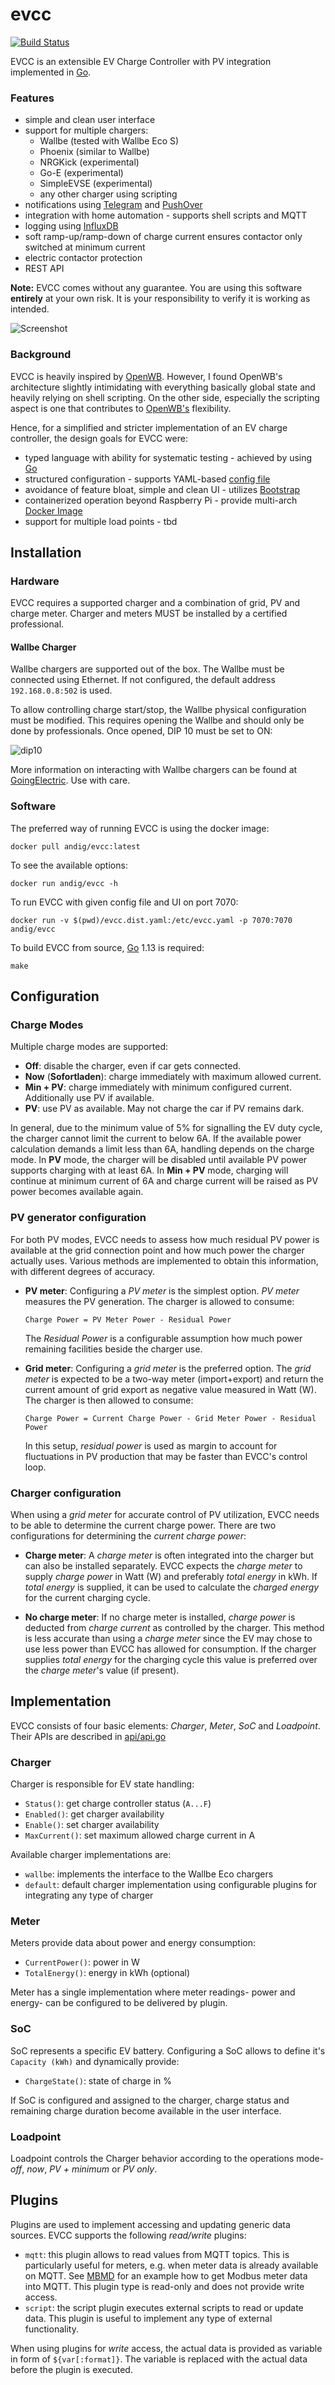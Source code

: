 # evcc

[![Build Status](https://travis-ci.org/andig/evcc.svg?branch=master)](https://travis-ci.org/andig/evcc)

EVCC is an extensible EV Charge Controller with PV integration implemented in [Go](2).

### Features

- simple and clean user interface
- support for multiple chargers:
  - Wallbe (tested with Wallbe Eco S)
  - Phoenix (similar to Wallbe)
  - NRGKick (experimental)
  - Go-E (experimental)
  - SimpleEVSE (experimental)
  - any other charger using scripting
- notifications using [Telegram](https://telegram.org) and [PushOver](https://pushover.net)
- integration with home automation - supports shell scripts and MQTT
- logging using [InfluxDB](https://www.influxdata.com)
- soft ramp-up/ramp-down of charge current ensures contactor only switched at minimum current
- electric contactor protection
- REST API

**Note:** EVCC comes without any guarantee. You are using this software **entirely** at your own risk. It is your responsibility to verify it is working as intended.

![Screenshot](docs/screenshot.png)

### Background

EVCC is heavily inspired by [OpenWB](1). However, I found OpenWB's architecture slightly intimidating with everything basically global state and heavily relying on shell scripting. On the other side, especially the scripting aspect is one that contributes to [OpenWB's](1) flexibility.

Hence, for a simplified and stricter implementation of an EV charge controller, the design goals for EVCC were:

- typed language with ability for systematic testing - achieved by using [Go](2)
- structured configuration - supports YAML-based [config file](evcc.dist.yaml)
- avoidance of feature bloat, simple and clean UI - utilizes [Bootstrap](3)
- containerized operation beyond Raspberry Pi - provide multi-arch [Docker Image](4)
- support for multiple load points - tbd

## Installation

### Hardware

EVCC requires a supported charger and a combination of grid, PV and charge meter.
Charger and meters MUST be installed by a certified professional.

#### Wallbe Charger

Wallbe chargers are supported out of the box. The Wallbe must be connected using Ethernet. If not configured, the default address `192.168.0.8:502` is used.

To allow controlling charge start/stop, the Wallbe physical configuration must be modified. This requires opening the Wallbe and should only be done by professionals. Once opened, DIP 10 must be set to ON:

![dip10](docs/dip10.jpeg)

More information on interacting with Wallbe chargers can be found at [GoingElectric](https://www.goingelectric.de/forum/viewtopic.php?p=1212583). Use with care.

### Software

The preferred way of running EVCC is using the docker image:

    docker pull andig/evcc:latest

To see the available options:

    docker run andig/evcc -h

To run EVCC with given config file and UI on port 7070:

    docker run -v $(pwd)/evcc.dist.yaml:/etc/evcc.yaml -p 7070:7070 andig/evcc

To build EVCC from source, [Go](2) 1.13 is required:

    make

## Configuration

### Charge Modes

Multiple charge modes are supported:

- **Off**: disable the charger, even if car gets connected.
- **Now** (**Sofortladen**): charge immediately with maximum allowed current.
- **Min + PV**: charge immediately with minimum configured current. Additionally use PV if available.
- **PV**: use PV as available. May not charge the car if PV remains dark.

In general, due to the minimum value of 5% for signalling the EV duty cycle, the charger cannot limit the current to below 6A. If the available power calculation demands a limit less than 6A, handling depends on the charge mode. In **PV** mode, the charger will be disabled until available PV power supports charging with at least 6A. In **Min + PV** mode, charging will continue at minimum current of 6A and charge current will be raised as PV power becomes available again.

### PV generator configuration

For both PV modes, EVCC needs to assess how much residual PV power is available at the grid connection point and how much power the charger actually uses. Various methods are implemented to obtain this information, with different degrees of accuracy.

- **PV meter**: Configuring a *PV meter* is the simplest option. *PV meter* measures the PV generation. The charger is allowed to consume:

      Charge Power = PV Meter Power - Residual Power

  The *Residual Power* is a configurable assumption how much power remaining facilities beside the charger use.

- **Grid meter**: Configuring a *grid meter* is the preferred option. The *grid meter* is expected to be a two-way meter (import+export) and return the current amount of grid export as negative value measured in Watt (W). The charger is then allowed to consume:

      Charge Power = Current Charge Power - Grid Meter Power - Residual Power

  In this setup, *residual power* is used as margin to account for fluctuations in PV production that may be faster than EVCC's control loop.

### Charger configuration

When using a *grid meter* for accurate control of PV utilization, EVCC needs to be able to determine the current charge power. There are two configurations for determining the *current charge power*:

- **Charge meter**: A *charge meter* is often integrated into the charger but can also be installed separately. EVCC expects the *charge meter* to supply *charge power* in Watt (W) and preferably *total energy* in kWh.
If *total energy* is supplied, it can be used to calculate the *charged energy* for the current charging cycle.

- **No charge meter**: If no charge meter is installed, *charge power* is deducted from *charge current* as controlled by the charger. This method is less accurate than using a *charge meter* since the EV may chose to use less power than EVCC has allowed for consumption.
If the charger supplies *total energy* for the charging cycle this value is preferred over the *charge meter*'s value (if present).

## Implementation

EVCC consists of four basic elements: *Charger*, *Meter*, *SoC* and *Loadpoint*. Their APIs are described in [api/api.go](https://github.com/andig/evcc/blob/master/api/api.go)

### Charger

Charger is responsible for EV state handling:

- `Status()`: get charge controller status (`A...F`)
- `Enabled()`: get charger availability
- `Enable()`: set charger availability
- `MaxCurrent()`: set maximum allowed charge current in A

Available charger implementations are:

- `wallbe`: implements the interface to the Wallbe Eco chargers
- `default`: default charger implementation using configurable plugins for integrating any type of charger

### Meter

Meters provide data about power and energy consumption:

- `CurrentPower()`: power in W
- `TotalEnergy()`: energy in kWh (optional)

Meter has a single implementation where meter readings- power and energy- can be configured to be delivered by plugin.

### SoC

SoC represents a specific EV battery. Configuring a SoC allows to define it's `Capacity (kWh)` and dynamically provide:

- `ChargeState()`: state of charge in %

If SoC is configured and assigned to the charger, charge status and remaining charge duration become available in the user interface.

### Loadpoint

Loadpoint controls the Charger behavior according to the operations mode- *off*, *now*, *PV + minimum* or *PV only*.

## Plugins

Plugins are used to implement accessing and updating generic data sources. EVCC supports the following *read/write* plugins:

- `mqtt`: this plugin allows to read values from MQTT topics. This is particularly useful for meters, e.g. when meter data is already available on MQTT. See [MBMD](5) for an example how to get Modbus meter data into MQTT.
This plugin type is read-only and does not provide write access.
- `script`: the script plugin executes external scripts to read or update data. This plugin is useful to implement any type of external functionality.

When using plugins for *write* access, the actual data is provided as variable in form of `${var[:format]}`. The variable is replaced with the actual data before the plugin is executed.

[1]: https://github.com/snaptec/openWB
[2]: https://golang.org
[3]: https://getbootstrap.org
[4]: https://hub.docker.com/repository/docker/andig/evcc
[5]: https://github.com/volkszaehler/mbmd
